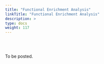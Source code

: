 ```yaml
---
title: "Functional Enrichment Analysis"
linkTitle: "Functional Enrichment Analysis"
description: >
type: docs
weight: 117
---
```


<br></br>

To be posted.





